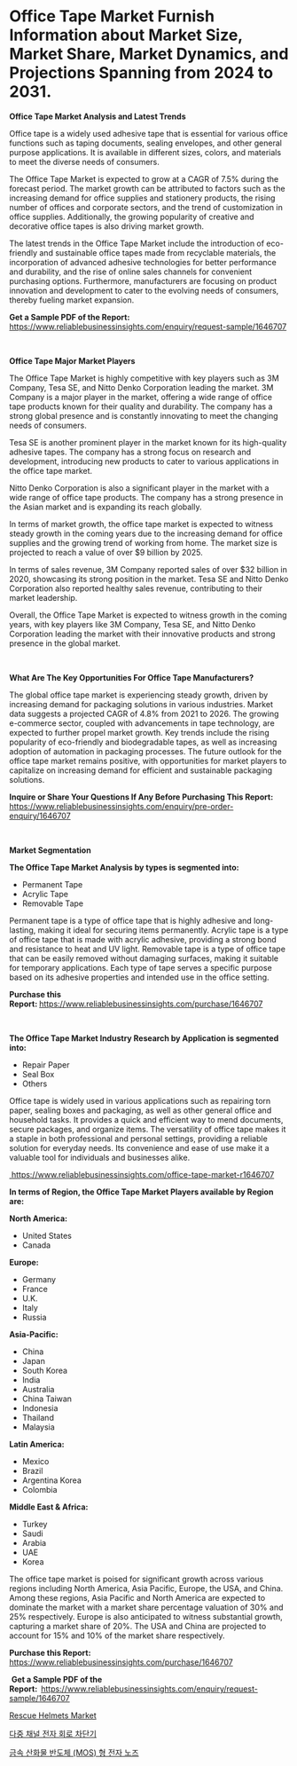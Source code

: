<p><h1>Office Tape Market Furnish Information about Market Size, Market Share, Market Dynamics, and Projections Spanning from 2024 to 2031.</h1></p><p><strong>Office Tape Market Analysis and Latest Trends</strong></p>
<p><p>Office tape is a widely used adhesive tape that is essential for various office functions such as taping documents, sealing envelopes, and other general purpose applications. It is available in different sizes, colors, and materials to meet the diverse needs of consumers.</p><p>The Office Tape Market is expected to grow at a CAGR of 7.5% during the forecast period. The market growth can be attributed to factors such as the increasing demand for office supplies and stationery products, the rising number of offices and corporate sectors, and the trend of customization in office supplies. Additionally, the growing popularity of creative and decorative office tapes is also driving market growth.</p><p>The latest trends in the Office Tape Market include the introduction of eco-friendly and sustainable office tapes made from recyclable materials, the incorporation of advanced adhesive technologies for better performance and durability, and the rise of online sales channels for convenient purchasing options. Furthermore, manufacturers are focusing on product innovation and development to cater to the evolving needs of consumers, thereby fueling market expansion.</p></p>
<p><strong>Get a Sample PDF of the Report:&nbsp;</strong> <a href="https://www.reliablebusinessinsights.com/enquiry/request-sample/1646707">https://www.reliablebusinessinsights.com/enquiry/request-sample/1646707</a></p>
<p>&nbsp;</p>
<p><strong>Office Tape Major Market Players</strong></p>
<p><p>The Office Tape Market is highly competitive with key players such as 3M Company, Tesa SE, and Nitto Denko Corporation leading the market. 3M Company is a major player in the market, offering a wide range of office tape products known for their quality and durability. The company has a strong global presence and is constantly innovating to meet the changing needs of consumers.</p><p>Tesa SE is another prominent player in the market known for its high-quality adhesive tapes. The company has a strong focus on research and development, introducing new products to cater to various applications in the office tape market.</p><p>Nitto Denko Corporation is also a significant player in the market with a wide range of office tape products. The company has a strong presence in the Asian market and is expanding its reach globally.</p><p>In terms of market growth, the office tape market is expected to witness steady growth in the coming years due to the increasing demand for office supplies and the growing trend of working from home. The market size is projected to reach a value of over $9 billion by 2025.</p><p>In terms of sales revenue, 3M Company reported sales of over $32 billion in 2020, showcasing its strong position in the market. Tesa SE and Nitto Denko Corporation also reported healthy sales revenue, contributing to their market leadership.</p><p>Overall, the Office Tape Market is expected to witness growth in the coming years, with key players like 3M Company, Tesa SE, and Nitto Denko Corporation leading the market with their innovative products and strong presence in the global market.</p></p>
<p>&nbsp;</p>
<p><strong>What Are The Key Opportunities For Office Tape Manufacturers?</strong></p>
<p><p>The global office tape market is experiencing steady growth, driven by increasing demand for packaging solutions in various industries. Market data suggests a projected CAGR of 4.8% from 2021 to 2026. The growing e-commerce sector, coupled with advancements in tape technology, are expected to further propel market growth. Key trends include the rising popularity of eco-friendly and biodegradable tapes, as well as increasing adoption of automation in packaging processes. The future outlook for the office tape market remains positive, with opportunities for market players to capitalize on increasing demand for efficient and sustainable packaging solutions.</p></p>
<p><strong>Inquire or Share Your Questions If Any Before Purchasing This Report:</strong> <a href="https://www.reliablebusinessinsights.com/enquiry/pre-order-enquiry/1646707">https://www.reliablebusinessinsights.com/enquiry/pre-order-enquiry/1646707</a></p>
<p>&nbsp;</p>
<p><strong>Market Segmentation</strong></p>
<p><strong>The Office Tape Market Analysis by types is segmented into:</strong></p>
<p><ul><li>Permanent Tape</li><li>Acrylic Tape</li><li>Removable Tape</li></ul></p>
<p><p>Permanent tape is a type of office tape that is highly adhesive and long-lasting, making it ideal for securing items permanently. Acrylic tape is a type of office tape that is made with acrylic adhesive, providing a strong bond and resistance to heat and UV light. Removable tape is a type of office tape that can be easily removed without damaging surfaces, making it suitable for temporary applications. Each type of tape serves a specific purpose based on its adhesive properties and intended use in the office setting.</p></p>
<p><strong>Purchase this Report:&nbsp;</strong><a href="https://www.reliablebusinessinsights.com/purchase/1646707">https://www.reliablebusinessinsights.com/purchase/1646707</a></p>
<p>&nbsp;</p>
<p><strong>The Office Tape Market Industry Research by Application is segmented into:</strong></p>
<p><ul><li>Repair Paper</li><li>Seal Box</li><li>Others</li></ul></p>
<p><p>Office tape is widely used in various applications such as repairing torn paper, sealing boxes and packaging, as well as other general office and household tasks. It provides a quick and efficient way to mend documents, secure packages, and organize items. The versatility of office tape makes it a staple in both professional and personal settings, providing a reliable solution for everyday needs. Its convenience and ease of use make it a valuable tool for individuals and businesses alike.</p></p>
<p><a href="https://www.reliablebusinessinsights.com/office-tape-market-r1646707">&nbsp;https://www.reliablebusinessinsights.com/office-tape-market-r1646707</a></p>
<p><strong>In terms of Region, the Office Tape Market Players available by Region are:</strong></p>
<p>
    <p> <strong> North America: </strong>
        <ul>
            <li>United States</li>
            <li>Canada</li>
        </ul>
        </p> 
    <p> <strong> Europe: </strong>
        <ul>
            <li>Germany</li>
            <li>France</li>
            <li>U.K.</li>
            <li>Italy</li>
            <li>Russia</li>
        </ul>
        </p> 
    <p> <strong> Asia-Pacific: </strong>
        <ul>
            <li>China</li>
            <li>Japan</li>
            <li>South Korea</li>
            <li>India</li>
            <li>Australia</li>
            <li>China Taiwan</li>
            <li>Indonesia</li>
            <li>Thailand</li>
            <li>Malaysia</li>
        </ul>
        </p> 
    <p> <strong> Latin America: </strong>
        <ul>
            <li>Mexico</li>
            <li>Brazil</li>
            <li>Argentina Korea</li>
            <li>Colombia</li>
        </ul>
        </p> 
    <p> <strong> Middle East & Africa: </strong>
        <ul>
            <li>Turkey</li>
            <li>Saudi</li>
            <li>Arabia</li>
            <li>UAE</li>
            <li>Korea</li>
        </ul>
    </p>
    </p>
<p><p>The office tape market is poised for significant growth across various regions including North America, Asia Pacific, Europe, the USA, and China. Among these regions, Asia Pacific and North America are expected to dominate the market with a market share percentage valuation of 30% and 25% respectively. Europe is also anticipated to witness substantial growth, capturing a market share of 20%. The USA and China are projected to account for 15% and 10% of the market share respectively.</p></p>
<p><strong>Purchase this Report: </strong><a href="https://www.reliablebusinessinsights.com/purchase/1646707">https://www.reliablebusinessinsights.com/purchase/1646707</a></p>
<p>&nbsp;<strong>Get a Sample PDF of the Report:&nbsp;&nbsp;</strong><a href="https://www.reliablebusinessinsights.com/enquiry/request-sample/1646707">https://www.reliablebusinessinsights.com/enquiry/request-sample/1646707</a></p>
<p><strong></strong></p>
<p><p><a href="https://view.publitas.com/reportprime-1/an-in-depth-analysis-of-the-global-rescue-helmets-market-scope-and-its-rapid-growing-13-9-cagr-forcasted-for-period-from-2024-to-2031/">Rescue Helmets Market</a></p><p><a href="https://medium.com/@jeralderzog65756e/2024%EB%85%84%EB%B6%80%ED%84%B0-2031%EB%85%84%EA%B9%8C%EC%A7%80%EC%9D%98-%EB%A9%80%ED%8B%B0%EC%B1%84%EB%84%90-%EC%A0%84%EC%9E%90-%ED%9A%8C%EB%A1%9C-%EC%B0%A8%EB%8B%A8%EA%B8%B0-%EC%8B%9C%EC%9E%A5-%EC%A0%84%EB%A7%9D%EA%B3%BC-%EC%98%88%EC%B8%A1-ff6defc70907">다중 채널 전자 회로 차단기</a></p><p><a href="https://medium.com/@jeralderzog65756e/%EA%B8%80%EB%A1%9C%EB%B2%8C-%EA%B8%88%EC%86%8D-%EC%82%B0%ED%99%94%EB%AC%BC-%EB%B0%98%EB%8F%84%EC%B2%B4-mos-%EC%9C%A0%ED%98%95-%EC%A0%84%EC%9E%90-%EC%BD%94-%EA%B8%B0%EC%88%A0-%EC%8B%9C%EC%9E%A5-%EA%B7%9C%EB%AA%A8%EB%8A%94-%EC%9D%98-%EC%97%B0%ED%8F%89%EA%B7%A0-%EC%84%B1%EC%9E%A5%EB%A5%A0-cagr-%EB%A1%9C-%EC%84%B1%EC%9E%A5%ED%95%A0-%EA%B2%83%EC%9C%BC%EB%A1%9C-%EC%98%88%EC%83%81%EB%90%98%EB%A9%B0-%EB%B3%B8-%EB%B3%B4%EA%B3%A0%EC%84%9C%EB%8A%94-2024%EB%85%84%EB%B6%80%ED%84%B0-2031%EB%85%84%EA%B9%8C%EC%A7%80%EC%9D%98-%EC%8B%9C%EC%9E%A5-ed03ecfe3fe6">금속 산화물 반도체 (MOS) 형 전자 노즈</a></p></p>